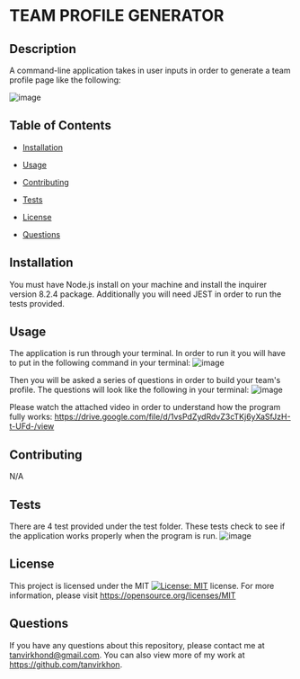 # TEAM PROFILE GENERATOR

## Description 
A command-line application takes in user inputs in order to generate a team profile page like the following:

![image](https://user-images.githubusercontent.com/119143763/221055081-42563a78-aafa-4ca0-8d45-75d89a4dbaff.png)
    
## Table of Contents
    
* [Installation](#installation) 
    
* [Usage](#usage) 
    
* [Contributing](#contributing) 
    
* [Tests](#tests) 
    
* [License](#license) 
    
* [Questions](#questions)
    

## Installation 
You must have Node.js install on your machine and install the inquirer version 8.2.4 package. Additionally you will need JEST in order to run the tests provided.   
    
## Usage 
The application is run through your terminal. In order to run it you will have to put in the following command in your terminal:
![image](https://user-images.githubusercontent.com/119143763/221057861-d507ebcd-7b80-4b70-9d32-351d50fbc85d.png)

Then you will be asked a series of questions in order to build your team's profile. The questions will look like the following in your terminal:
![image](https://user-images.githubusercontent.com/119143763/221057704-3cb33d6b-d58f-4498-a2bb-e30a9650319b.png)

Please watch the attached video in order to understand how the program fully works: https://drive.google.com/file/d/1vsPdZydRdvZ3cTKj6yXaSfJzH-t-UFd-/view
    
## Contributing 
N/A 
    
## Tests 
There are 4 test provided under the test folder. These tests check to see if the application works properly when the program is run.
![image](https://user-images.githubusercontent.com/119143763/221057362-48e342d9-f85c-4261-a144-33268d6529f3.png)
    
## License
This project is licensed under the MIT [![License: MIT](https://img.shields.io/badge/License-MIT-yellow.svg)](https://opensource.org/licenses/MIT) license. For more information, please visit https://opensource.org/licenses/MIT
    
## Questions
If you have any questions about this repository, please contact me at tanvirkhond@gmail.com. You can also view more of my work at https://github.com/tanvirkhon.
